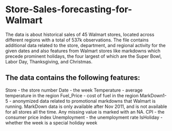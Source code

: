 # Store-Sales-forecasting-for-Walmart
The data is about historical sales of 45 Walmart stores, located across different regions with a total of 537k observations. The file contains additional data related to the store, department, and regional activity for the given dates and also features from Walmart stores like markdowns which precede prominent holidays, the four largest of which are the Super Bowl, Labor Day, Thanksgiving, and Christmas. 

## The data contains the following features: 
Store - the store number 
Date - the week 
Temperature - average temperature in the region 
Fuel_Price - cost of fuel in the region 
MarkDown1-5 - anonymized data related to promotional markdowns that Walmart is running. 
MarkDown data is only available after Nov 2011, and is not available for all stores all the time. Any missing value is marked with an NA. CPI - the consumer price index
Unemployment - the unemployment rate 
IsHoliday - whether the week is a special holiday week
